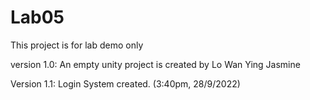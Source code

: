 # Lab05
This project is for lab demo only

version 1.0: An empty unity project is created by Lo Wan Ying Jasmine

Version 1.1: Login System created. (3:40pm, 28/9/2022)
